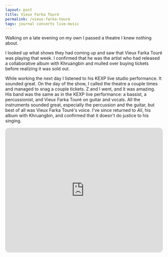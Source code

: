 ```yaml
---
layout: post
title: Vieux Farka Touré
permalink: /vieux-farka-toure
tags: journal concerts live-music
---
```


Walking on a late evening on my own I passed a theatre I knew nothing about.
<!--more-->
I looked up what shows they had coming up and saw that Vieux Farka Touré was playing that week.
I confirmed that he was the artist who had released a collaborative album with Khruangbin and mulled over buying tickets before realizing it was sold out.

While working the next day I listened to his KEXP live studio performance.
It sounded great.
On the day of the show, I called the theatre a couple times and managed to snag a couple tickets.
Z and I went, and it was amazing.
His band was the same as in the KEXP live performance: a bassist, a percussionist, and Vieux Farka Touré on guitar and vocals.
All the instruments sounded great, especially the percussion and the guitar, but best of all was Vieux Farka Touré's voice.
I've since returned to _Ali_, his album with Khruangbin, and confirmed that it doesn't do justice to his singing.

<iframe style="border-radius:12px" width="100%" height="400" src="https://www.youtube.com/embed/18YKj7oF76g?si=dVnr1D1wsZQ9wG66" title="YouTube video player" frameborder="0" allow="accelerometer; autoplay; clipboard-write; encrypted-media; gyroscope; picture-in-picture; web-share" allowfullscreen></iframe>